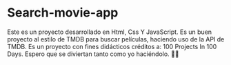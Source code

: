 # Search-movie-app
Este es un proyecto desarrollado en Html, Css Y JavaScript. Es un buen proyecto al estilo de TMDB para buscar películas, haciendo uso de la API de TMDB. Es un proyecto con fines didácticos créditos a: 100 Projects In 100 Days. Espero que se diviertan tanto como yo haciéndolo. 🤞🤖